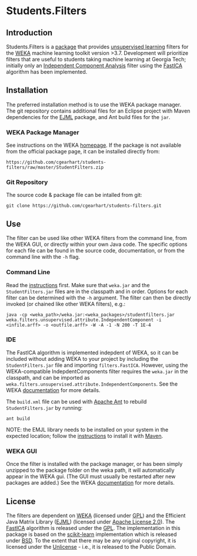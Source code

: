 # Students.Filters

## Introduction

Students.Filters is a [package](http://weka.wikispaces.com/Packages) that provides [unsupervised learning](http://en.wikipedia.org/wiki/Unsupervised_learning) filters for the [WEKA](http://www.cs.waikato.ac.nz/~ml/weka/index.html) machine learning toolkit version >3.7. Development will prioritize filters that are useful to students taking machine learning at Georgia Tech; initially only an [Independent Component Analysis](http://en.wikipedia.org/wiki/Independent_component_analysis) filter using the [FastICA](http://research.ics.aalto.fi/ica/newindex.shtml) algorithm has been implemented.

## Installation

The preferred installation method is to use the WEKA package manager. The git repository contains additional files for an Eclipse project with Maven dependencies for the [EJML](https://code.google.com/p/efficient-java-matrix-library/) package, and Ant build files for the `jar`.

### WEKA Package Manager

See instructions on the WEKA [homepage](http://weka.wikispaces.com/How+do+I+use+the+package+manager%3F). If the package is not available from the official package page, it can be installed directly from: 

    https://github.com/cgearhart/students-filters/raw/master/StudentFilters.zip

### Git Repository

The source code & package file can be intalled from git:

    git clone https://github.com/cgearhart/students-filters.git

## Use

The filter can be used like other WEKA filters from the command line, from the WEKA GUI, or directly within your own Java code. The specific options for each file can be found in the source code, documentation, or from the command line with the `-h` flag.

### Command Line

Read the [instructions](http://weka.wikispaces.com/How+do+I+use+WEKA+from+command+line%3F) first. Make sure that `weka.jar` and the `StudentFilters.jar` files are in the classpath and in order. Options for each filter can be determined with the `-h` argument. The filter can then be directly invoked (or chained like other WEKA filters), e.g.:

    java -cp <weka_path>/weka.jar:<weka_packages>/studentfilters.jar weka.filters.unsupervised.attribute.IndependentComponent -i <infile.arff> -o <outfile.arff> -W -A -1 -N 200 -T 1E-4

### IDE

The FastICA algorithm is implemented indepdent of WEKA, so it can be included without adding WEKA to your project by including the `StudentFilters.jar` file and importing `filters.FastICA`. However, using the WEKA-compatible IndepdentComponents filter  requires the `weka.jar` in the classpath, and can be imported as `weka.filters.unsupervised.attribute.IndependentComponents`. See the WEKA [documentation](http://weka.wikispaces.com/Use+WEKA+in+your+Java+code) for more details.

The `build.xml` file can be used with [Apache Ant](http://ant.apache.org/) to rebuild `StudentFilters.jar` by running:

    ant build

NOTE: the EMJL library needs to be installed on your system in the expected location; follow the [instructions](https://code.google.com/p/efficient-java-matrix-library/) to install it with [Maven](http://maven.apache.org/).

### WEKA GUI

Once the filter is installed with the package manager, or has been simply unzipped to the package folder on the weka path, it will automatically appear in the WEKA gui. (The GUI must usually be restarted after new packages are added.) See the WEKA [documentation](http://weka.wikispaces.com/How+do+I+use+the+package+manager%3F) for more details.

## License

The filters are dependent on [WEKA](http://www.cs.waikato.ac.nz/~ml/weka/index.html) (licensed under [GPL](http://www.gnu.org/licenses/gpl.html)) and the Efficient Java Matrix Library ([EJML](https://code.google.com/p/efficient-java-matrix-library/)) (licensed under [Apache License 2.0](http://www.apache.org/licenses/LICENSE-2.0)). The [FastICA](http://research.ics.aalto.fi/ica/newindex.shtml) algorithm is released under the [GPL](http://research.ics.aalto.fi/ica/fastica/about.shtml). The implementation in this package is based on the [scikit-learn](http://scikit-learn.org/stable/index.html) implementation which is released under [BSD](https://github.com/scikit-learn/scikit-learn/blob/master/COPYING). To the extent that there may be any original copyright, it is licensed under the [Unlicense](http://unlicense.org/) - i.e., it is released to the Public Domain.